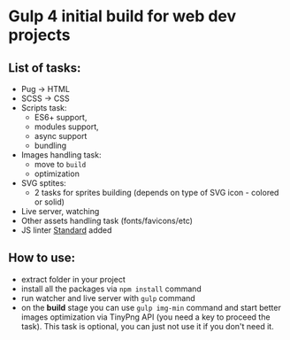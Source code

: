 # Gulp 4 initial build for web dev projects

## List of tasks:

- Pug -> HTML
- SCSS -> CSS
- Scripts task:
  - ES6+ support,
  - modules support,
  - async support
  - bundling
- Images handling task:
  - move to `build`
  - optimization
- SVG sptites:
  - 2 tasks for sprites building (depends on type of SVG icon - colored or solid)
- Live server, watching
- Other assets handling task (fonts/favicons/etc)
- JS linter [Standard](https://standardjs.com/) added
  
## How to use:

- extract folder in your project
- install all the packages via `npm install` command
- run watcher and live server with `gulp` command
- on the **build** stage you can use `gulp img-min` command and start better images optimization via TinyPng API (you need a key to proceed the task). This task is optional, you can just not use it if you don't need it.
